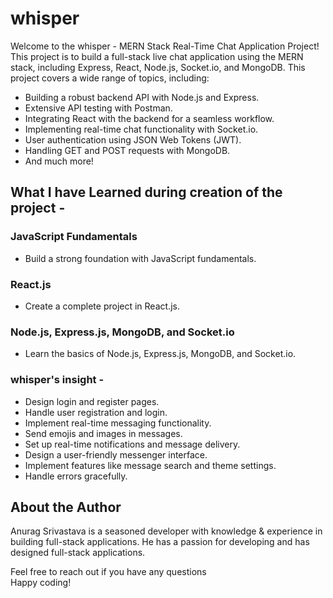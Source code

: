 # whisper
Welcome to the whisper - MERN Stack Real-Time Chat Application Project! This project is to build a full-stack live chat application using the MERN stack, including Express, React, Node.js, Socket.io, and MongoDB. 
This project covers a wide range of topics, including:

- Building a robust backend API with Node.js and Express.
- Extensive API testing with Postman.
- Integrating React with the backend for a seamless workflow.
- Implementing real-time chat functionality with Socket.io.
- User authentication using JSON Web Tokens (JWT).
- Handling GET and POST requests with MongoDB.
- And much more!

## What I have Learned during creation of the project -

### JavaScript Fundamentals
- Build a strong foundation with JavaScript fundamentals.

### React.js
- Create a complete project in React.js.

### Node.js, Express.js, MongoDB, and Socket.io
- Learn the basics of Node.js, Express.js, MongoDB, and Socket.io.

### whisper's insight -
- Design login and register pages.
- Handle user registration and login.
- Implement real-time messaging functionality.
- Send emojis and images in messages.
- Set up real-time notifications and message delivery.
- Design a user-friendly messenger interface.
- Implement features like message search and theme settings.
- Handle errors gracefully.


## About the Author

Anurag Srivastava is a seasoned developer with knowledge & experience in building full-stack applications. He has a passion for developing and has designed full-stack applications.


Feel free to reach out if you have any questions  
Happy coding!

